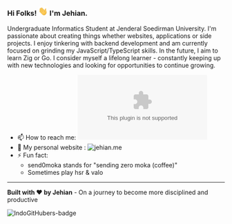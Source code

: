 ### Hi Folks! <img src="https://raw.githubusercontent.com/send0moka/send0moka/main/public/wave.gif" width="22"> I'm Jehian.

Undergraduate Informatics Student at Jenderal Soedirman University. I'm passionate about creating things whether websites, applications or side projects. I enjoy tinkering with backend development and am currently focused on grinding my JavaScript/TypeScript skills. In the future, I aim to learn Zig or Go. I consider myself a lifelong learner - constantly keeping up with new technologies and looking for opportunities to continue growing.

- 📫 How to reach me: ![jehianathayata@gmail.com](mailto:jehianathayata@gmail.com)
- 🎨 My personal website : ![jehian.me](https://jehian.me)
- ⚡ Fun fact: 
    - send0moka stands for "sending zero moka (coffee)"
    - Sometimes play hsr & valo

---

**Built with ❤️ by Jehian**
    - On a journey to become more disciplined and productive

![IndoGitHubers-badge](https://indogithubers-badge.vercel.app/badge?username=send0moka&style=social)
